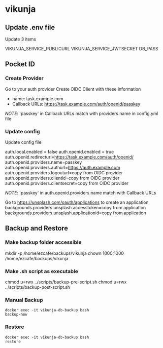 # vikunja

## Update .env file

Update 3 items

VIKUNJA_SERVICE_PUBLICURL
VIKUNJA_SERVICE_JWTSECRET
DB_PASS

## Pocket ID

### Create Provider

Go to your auth provider
Create OIDC Client with these information

- name: task.example.com
- Callback URLs: https://task.example.com/auth/openid/passkey

*NOTE*: 'passkey' in Callback URLs match with providers.name in config.yml file

### Update config

Update config file

auth.local.enabled = false
auth.openid.enabled = true
auth.openid.redirecturl=https://task.example.com/auth/openid/
auth.openid.providers.name=passkey
auth.openid.providers.authurl=https://auth.example.com
auth.openid.providers.logouturl=copy from OIDC provider
auth.openid.providers.clientid=copy from OIDC provider
auth.openid.providers.clientsecret=copy from OIDC provider

*NOTE*: 'passkey' in auth.openid.providers.name match with Callback URLs

Go to https://unsplash.com/oauth/applications to create an application
backgrounds.providers.unsplash.accesstoken=copy from application
backgrounds.providers.unsplash.applicationid=copy from application

## Backup and Restore

### Make backup folder accessible

mkdir -p /home/ezcafe/backups/vikunja
chown 1000:1000 /home/ezcafe/backups/vikunja

### Make .sh script as executable

chmod u=rwx ../scripts/backup-pre-script.sh
chmod u=rwx ../scripts/backup-post-script.sh

### Manual Backup

<!-- https://github.com/tiredofit/docker-db-backup -->

```
docker exec -it vikunja-db-backup bash
backup-now
```

### Restore

```
docker exec -it vikunja-db-backup bash
restore
```